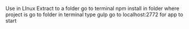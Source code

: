 

 Use in LInux 
 Extract to a folder 
  go to terminal npm install in folder where project is 
  go to folder in terminal type gulp 
  go to localhost:2772 for app to start

  
